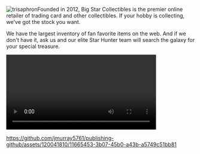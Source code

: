 ![trisaphron](https://github.com/jmurray5761/publishing-github/assets/120041810/e3ecb960-d020-434c-8204-33c6d3bd9787)Founded in 2012, Big Star Collectibles is the premier online retailer of trading card and other collectibles. If your hobby is collecting, we've got the stock you want.

We have the largest inventory of fan favorite items on the web. And if we don't have it, ask us and our elite Star Hunter team will search the galaxy for your special treasure.

<div class="ratio ratio-1x1" style="max-width:800px">
<video  width="400px" height="auto" controls>
  <source src="/images/video.mp4" type="video/mp4">
  Your browser does not support the video tag.
</video>
</div>

https://github.com/jmurray5761/publishing-github/assets/120041810/11665453-3b07-45b0-a43b-a5749c51bb81

